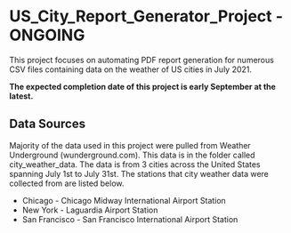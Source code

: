 # US_City_Report_Generator_Project - ONGOING
This project focuses on automating PDF report generation for numerous CSV files containing data on the weather of US cities in July 2021.

**The expected completion date of this project is early September at the latest.**

## Data Sources
Majority of the data used in this project were pulled from Weather Underground (wunderground.com). This data is in the folder called city_weather_data. The data is from 3 cities across the United States spanning July 1st to July 31st. The stations that city weather data were collected from are listed below.
* Chicago - Chicago Midway International Airport Station
* New York - Laguardia Airport Station
* San Francisco - San Francisco International Airport Station
